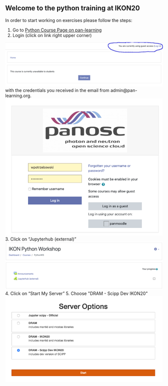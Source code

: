 ## Welcome to the python training at IKON20

In order to start working on exercises please follow the steps:
1. Go to <a href="https://pan-learning.org/moodle/course/view.php?id=36" target="_blank">Python Course Page on pan-learning</a>
2. Login (click on link right upper corner)
<img src='python_training_ikon3.png'>
with the credentials you received in the email from admin@pan-learning.org.
<img src='python_training_ikon4.png'>
3. Click on “Jupyterhub (external)”
<img src='python_training_ikon1.png'>
4. Click on “Start My Server”
5. Choose "DRAM - Scipp Dev IKON20"
<img src='python_training_ikon2.png'>
